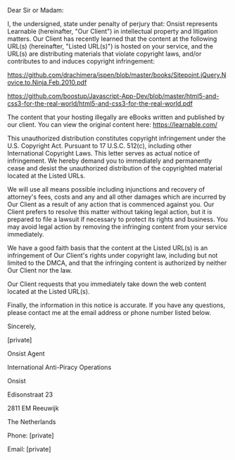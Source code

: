 Dear Sir or Madam:

I, the undersigned, state under penalty of perjury that: Onsist represents Learnable (hereinafter, "Our Client") in intellectual property and litigation matters. Our Client has recently learned that the content at the following URL(s) (hereinafter, "Listed URL(s)") is hosted on your service, and the URL(s) are distributing materials that violate copyright laws, and/or contributes to and induces copyright infringement:

https://github.com/drachimera/jspen/blob/master/books/Sitepoint.jQuery.Novice.to.Ninja.Feb.2010.pdf

https://github.com/boostup/Javascript-App-Dev/blob/master/html5-and-css3-for-the-real-world/html5-and-css3-for-the-real-world.pdf

The content that your hosting illegally are eBooks written and published by our client. You can view the original content here: https://learnable.com/

This unauthorized distribution constitutes copyright infringement under the U.S. Copyright Act. Pursuant to 17 U.S.C. 512(c), including other International Copyright Laws. This letter serves as actual notice of infringement. We hereby demand you to immediately and permanently cease and desist the unauthorized distribution of the copyrighted material located at the Listed URLs.

We will use all means possible including injunctions and recovery of attorney's fees, costs and any and all other damages which are incurred by Our Client as a result of any action that is commenced against you. Our Client prefers to resolve this matter without taking legal action, but it is prepared to file a lawsuit if necessary to protect its rights and business. You may avoid legal action by removing the infringing content from your service immediately.

We have a good faith basis that the content at the Listed URL(s) is an infringement of Our Client's rights under copyright law, including but not limited to the DMCA, and that the infringing content is authorized by neither Our Client nor the law.

Our Client requests that you immediately take down the web content located at the Listed URL(s).

Finally, the information in this notice is accurate. If you have any questions, please contact me at the email address or phone number listed below.

Sincerely,

[private]

Onsist Agent

International Anti-Piracy Operations

Onsist

Edisonstraat 23

2811 EM Reeuwijk

The Netherlands

Phone: [private]

Email: [private]
